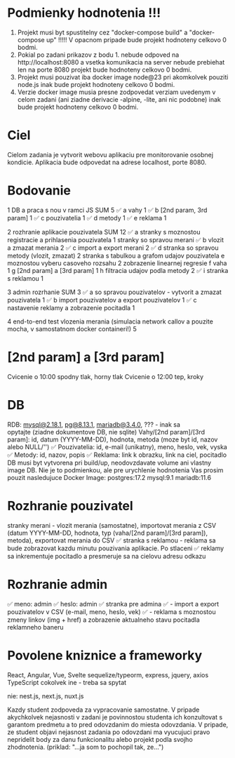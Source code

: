 # Podmienky hodnotenia !!!
1. Projekt musi byt spustitelny cez "docker-compose build" a "docker-compose up" !!!!! V opacnom pripade bude projekt hodnoteny celkovo 0 bodmi.
2. Pokial po zadani prikazov z bodu 1. nebude odpoved na http://localhost:8080 a vsetka komunikacia na server nebude prebiehat len na porte 8080 projekt bude hodnoteny celkovo 0 bodmi.
3. Projekt musi pouzivat iba docker image node@23 pri akomkolvek pouziti node.js inak bude projekt hodnoteny celkovo 0 bodmi.
4. Verzie docker image musia presne zodpovedat verziam uvedenym v celom zadani (ani ziadne derivacie -alpine, -lite, ani nic podobne) inak bude projekt hodnoteny celkovo 0 bodmi.

# Ciel
Cielom zadania je vytvorit webovu aplikaciu pre monitorovanie osobnej kondicie. Aplikacia bude odpovedat na adrese localhost, porte 8080.

# Bodovanie
1    DB a praca s nou v ramci JS SUM 5
✅ a       vahy                         1
✅ b       [2nd param, 3rd param]       1
✅ c       pouzivatelia                 1
✅ d       metody                       1
✅ e       reklama                      1

2    rozhranie aplikacie pouzivatela                                           SUM 12
✅ a       stranky s moznostou registracie a prihlasenia pouzivatela                   1
        stranky so spravou merani
✅ b         vlozit a zmazat merania                                                   2
✅ c         import a export merani                                                    2
✅ d       stranka so spravou metody (vlozit, zmazat)                                  2
        stranka s tabulkou a grafom udajov pouzivatela
e         moznostou vyberu casoveho rozsahu                                         2
          zobrazenie linearnej regresie
f           vaha                                                                    1
g           [2nd param] a [3rd param]                                               1
h         filtracia udajov podla metody                                             2
✅ i       stranka s reklamou                                                          1

3    admin rozrhanie                                        SUM 3
✅ a       so spravou pouzivatelov - vytvorit a zmazat pouzivatela 1
✅ b       import pouzivatelov a export pouzivatelov               1
✅ c       nastavenie reklamy a zobrazenie pocitadla               1

4    end-to-end test vlozenia merania (simulacia network callov a pouzite mocha, v samostatnom docker containeri!) 5

# [2nd param] a [3rd param]
Cvicenie o 10:00 spodny tlak, horny tlak
Cvicenie o 12:00 tep, kroky

# DB
RDB: mysql@2.18.1, pg@8.13.1, mariadb@3.4.0, ??? - inak sa opytajte (ziadne dokumentove DB, nie sqlite)
Vahy/[2nd param]/[3rd param]: id, datum (YYYY-MM-DD), hodnota, metoda (moze byt id, nazov alebo NULL/'')
✅ Pouzivatelia: id, e-mail (unikatny), meno, heslo, vek, vyska
✅ Metody: id, nazov, popis
✅ Reklama: link k obrazku, link na ciel, pocitadlo
DB musi byt vytvorena pri build/up, neodovzdavate volume ani vlastny image DB.
Nie je to podmienkou, ale pre urychlenie hodnotenia Vas prosim pouzit nasledujuce Docker Image:
postgres:17.2
mysql:9.1
mariadb:11.6

# Rozhranie pouzivatel
stranky merani - vlozit merania (samostatne), importovat merania z CSV (datum YYYY-MM-DD, hodnota, typ (vaha/[2nd param]/[3rd param]), metoda), exportovat merania do CSV
✅ stranka s reklamou - reklama sa bude zobrazovat kazdu minutu pouzivania aplikacie. Po stlaceni  ✅ reklamy sa inkrementuje pocitadlo a presmeruje sa na cielovu adresu odkazu

# Rozhranie admin
✅ meno: admin
✅ heslo: admin
✅ stranka pre admina
✅  - import a export pouzivatelov v CSV (e-mail, meno, heslo, vek)
✅  - reklama s moznostou zmeny linkov (img + href) a zobrazenie aktualneho stavu pocitadla reklamneho baneru

# Povolene kniznice a frameworky
React, Angular, Vue, Svelte
sequelize/typeorm, express, jquery, axios
TypeScript
cokolvek ine - treba sa spytat

nie: nest.js, next.js, nuxt.js

Kazdy student zodpoveda za vypracovanie samostatne. V pripade akychkolvek nejasnosti v zadani je povinnostou studenta ich konzultovat s garantom predmetu a to pred odovzdanim do miesta odovzdania. V pripade, ze student objavi nejasnost zadania po odovzdani ma vyucujuci pravo nepridelit body za danu funkcionalitu alebo projekt podla svojho zhodnotenia. (priklad: "...ja som to pochopil tak, ze...")


